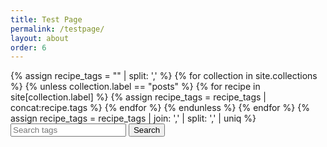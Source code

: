 ```yaml
---
title: Test Page
permalink: /testpage/
layout: about
order: 6
---
```


<html>
  <body>
    <div>
      {% assign recipe_tags = "" | split: ',' %}
      {% for collection in site.collections %}
        {% unless collection.label == "posts" %}
            {% for recipe in site[collection.label] %}
              {% assign recipe_tags = recipe_tags | concat:recipe.tags %}
            {% endfor %}
        {% endunless %}
      {% endfor %}
      {% assign recipe_tags = recipe_tags | join: ',' | split: ',' | uniq %}
      <input type="text" id="searchInput" placeholder="Search tags">
      <button type="submit" onclick="recipeSearch()" id="searchButton">Search</button>
      <p id="paragraph"></p>
      <script>
        function recipeSearch() {
          var input, filter, tags, i, txtValue;
          input = document.getElementById('searchInput');
          paragraph = document.getElementById('paragraph');
          filter = input.value.toLowerCase();
          tags = {{ recipe_tags | jsonify }};
          var recipes = [];
          var results = [];
          for (i = 0; i < tags.length; i++) {
            txtValue = tags[i];
              if (txtValue.toLowerCase().indexOf(filter) > -1) {
                results.push(txtValue);
            }
          }
          {% for tag in results %}
            recipes.push(tag);
          {% endfor %}
          if (filter === "") {
              paragraph.innerText = "Nothing found";
              return;
          }
          paragraph.innerText = 'Recipes found: ' + results.join(', ');
        }
      </script>
    </div>
  </body>
</html>
